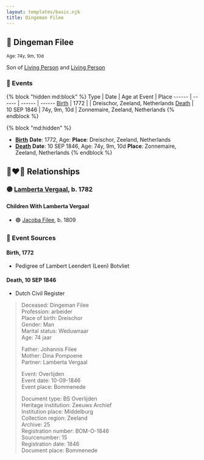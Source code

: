 ```yaml
---
layout: templates/basic.njk
title: Dingeman Filee
---
```

## 🔵 Dingeman Filee
<small>Age: 74y, 9m, 10d</small>

Son of [Living Person](/people/3/39514400) and [Living Person](/people/6/69144502)

### 📆 Events

{% block "hidden md:block" %}
Type | Date | Age at Event | Place
------ | ------ | ------ | ------
[Birth](#event-event-2) | 1772 |  | Dreischor, Zeeland, Netherlands
[Death](#event-event-3) | 10 SEP 1846 | 74y, 9m, 10d | Zonnemaire, Zeeland, Netherlands
{% endblock %}

{% block "md:hidden" %}
- **[Birth](#event-event-2)**
**Date**: 1772, Age:
**Place**: Dreischor, Zeeland, Netherlands
- **[Death](#event-event-3)**
**Date**: 10 SEP 1846, Age: 74y, 9m, 10d
**Place**: Zonnemaire, Zeeland, Netherlands
{% endblock %}

## 👩‍❤️‍👨 Relationships

### 🟣 [Lamberta Vergaal](/people/9/91282624), b. 1782

#### Children With Lamberta Vergaal
* 🟣 [Jacoba Filee](/people/2/24768838), b. 1809
### 📰 Event Sources

#### <a id="event-event-2"></a> Birth, 1772
* Pedigree of Lambert Leendert (Leen) Botvliet

#### <a id="event-event-3"></a> Death, 10 SEP 1846
* Dutch Civil Register
>   
  > Deceased: Dingeman Filee  
  > Profession: arbeider  
  > Place of birth: Dreischor  
  > Gender: Man  
  > Marital status: Weduwnaar  
  > Age: 74 jaar  
  >   
  > Father: Johannis Filee  
  > Mother: Dina Pompoene  
  > Partner: Lamberta Vergaal  
  >   
  > Event: Overlijden  
  > Event date: 10-09-1846  
  > Event place: Bommenede  
  >   
  > Document type: BS Overlijden  
  > Heritage institution: Zeeuws Archief  
  > Institution place: Middelburg  
  > Collection region: Zeeland  
  > Archive: 25  
  > Registration number: BOM-O-1846  
  > Sourcenumber: 15  
  > Registration date: 1846  
  > Document place: Bommenede